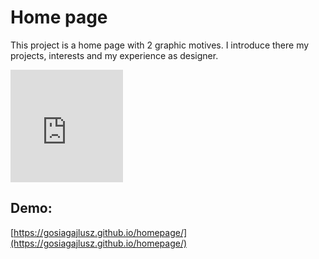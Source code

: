 # Home page
This project is a home page with 2 graphic motives. 
I introduce there my projects, interests and my experience as designer.
<iframe src="https://giphy.com/embed/Gxu8FbZCjtuFWn18cK" width="180" height="180" frameBorder="0" class="giphy-embed" allowFullScreen></iframe>

## Demo:
 [https://gosiagajlusz.github.io/homepage/](https://gosiagajlusz.github.io/homepage/)
